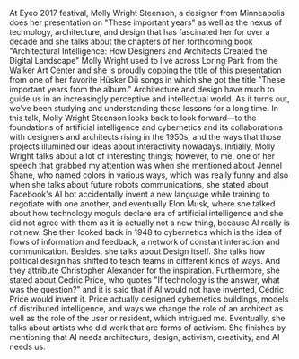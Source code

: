 At Eyeo 2017 festival, Molly Wright Steenson, a designer from Minneapolis does her presentation on "These important years" as well as the nexus of technology, architecture, and design that has fascinated her for over a decade and she talks about the chapters of her forthcoming book "Architectural Intelligence: How Designers and Architects Created the Digital Landscape" Molly Wright used to live across Loring Park from the Walker Art Center and she is proudly copping the title of this presentation from one of her favorite Hüsker Dü songs in which she got the title "These important years from the album." Architecture and design have much to guide us in an increasingly perceptive and intellectual world. As it turns out, we’ve been studying and understanding those lessons for a long time. In this talk, Molly Wright Steenson looks back to look forward—to the foundations of artificial intelligence and cybernetics and its collaborations with designers and architects rising in the 1950s, and the ways that those projects illumined our ideas about interactivity nowadays.
Initially, Molly Wright talks about a lot of interesting things; however, to me, one of her speech that grabbed my attention was when she mentioned about Jennel Shane, who named colors in various ways, which was really funny and also when she talks about future robots communications, she stated about Facebook's AI bot accidentally invent a new language while training to negotiate with one another, and eventually Elon Musk, where she talked about how technology moguls declare era of artificial intelligence and she did not agree with them as it is actually not a new thing, because AI really is not new. She then looked back in 1948 to cybernetics which is the idea of flows of information and feedback, a network of constant interaction and communication. Besides, she talks about Design itself. She talks how political design has shifted to teach teams in different kinds of ways. And they attribute Christopher Alexander for the inspiration. Furthermore, she stated about Cedric Price, who quotes "If technology is the answer, what was the question?" and it is said that if AI would not have invented, Cedric Price would invent it. Price actually designed cybernetics buildings, models of distributed intelligence, and ways we change the role of an architect as well as the role of the user or resident, which intrigued me.
Eventually, she talks about artists who did work that are forms of activism. She finishes by mentioning that AI  needs architecture, design, activism, creativity, and AI needs us.
